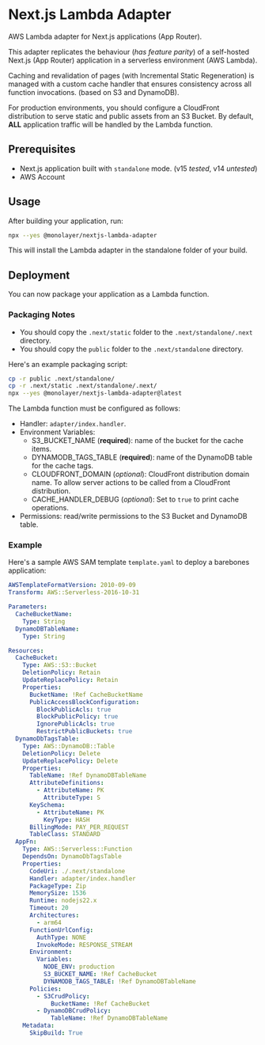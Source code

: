 # Next.js Lambda Adapter

AWS Lambda adapter for Next.js applications (App Router).

This adapter replicates the behaviour (*has feature parity*) of a self-hosted Next.js (App Router) application in a serverless environment (AWS Lambda).

Caching and revalidation of pages (with Incremental Static Regeneration) is managed with a custom cache handler that  ensures consistency across all function invocations. (based on S3 and DynamoDB).

For production environments, you should configure a CloudFront distribution to serve static and public assets from an S3 Bucket. By default, **ALL** application traffic will be handled by the Lambda function.

## Prerequisites

- Next.js application built with `standalone` mode. (v15 *tested*, v14 *untested*)
- AWS Account

## Usage

After building your application, run:

```bash
npx --yes @monolayer/nextjs-lambda-adapter
```

This will install the Lambda adapter in the standalone folder of your build.

## Deployment

You can now package your application as a Lambda function.

### Packaging Notes

- You should copy the `.next/static` folder to the `.next/standalone/.next` directory.
- You should copy the `public` folder to the `.next/standalone` directory.

Here's an example packaging script:

```bash
cp -r public .next/standalone/
cp -r .next/static .next/standalone/.next/
npx --yes @monolayer/nextjs-lambda-adapter@latest
```

The Lambda function must be configured as follows:

- Handler: `adapter/index.handler`.
- Environment Variables:
  - S3_BUCKET_NAME (**required**): name of the bucket for the cache items.
  - DYNAMODB_TAGS_TABLE (**required**): name of the DynamoDB table for the cache tags.
  - CLOUDFRONT_DOMAIN (*optional*): CloudFront distribution domain name. To allow server actions to be called from a CloudFront distribution.
  - CACHE_HANDLER_DEBUG (*optional*): Set to `true` to print cache operations.
- Permissions: read/write permissions to the S3 Bucket and DynamoDB table.

### Example

Here's a sample AWS SAM template `template.yaml` to deploy a barebones application:

```yaml
AWSTemplateFormatVersion: 2010-09-09
Transform: AWS::Serverless-2016-10-31

Parameters:
  CacheBucketName:
    Type: String
  DynamoDBTableName:
    Type: String

Resources:
  CacheBucket:
    Type: AWS::S3::Bucket
    DeletionPolicy: Retain
    UpdateReplacePolicy: Retain
    Properties:
      BucketName: !Ref CacheBucketName
      PublicAccessBlockConfiguration:
        BlockPublicAcls: true
        BlockPublicPolicy: true
        IgnorePublicAcls: true
        RestrictPublicBuckets: true
  DynamoDbTagsTable:
    Type: AWS::DynamoDB::Table
    DeletionPolicy: Delete
    UpdateReplacePolicy: Delete
    Properties:
      TableName: !Ref DynamoDBTableName
      AttributeDefinitions:
        - AttributeName: PK
          AttributeType: S
      KeySchema:
        - AttributeName: PK
          KeyType: HASH
      BillingMode: PAY_PER_REQUEST
      TableClass: STANDARD
  AppFn:
    Type: AWS::Serverless::Function
    DependsOn: DynamoDbTagsTable
    Properties:
      CodeUri: ./.next/standalone
      Handler: adapter/index.handler
      PackageType: Zip
      MemorySize: 1536
      Runtime: nodejs22.x
      Timeout: 20
      Architectures:
        - arm64
      FunctionUrlConfig:
        AuthType: NONE
        InvokeMode: RESPONSE_STREAM
      Environment:
        Variables:
          NODE_ENV: production
          S3_BUCKET_NAME: !Ref CacheBucket
          DYNAMODB_TAGS_TABLE: !Ref DynamoDBTableName
      Policies:
        - S3CrudPolicy:
            BucketName: !Ref CacheBucket
        - DynamoDBCrudPolicy:
            TableName: !Ref DynamoDBTableName
    Metadata:
      SkipBuild: True
```
